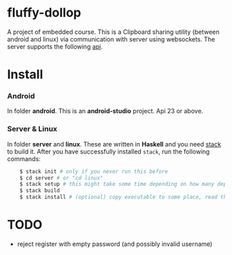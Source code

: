 # fluffy-dollop
A project of embedded course. This is a Clipboard sharing utility
(between android and linux) via communication with server using websockets.
The server supports the following [api](server/spec.md).

# Install

### Android
In folder **android**. This is an **android-studio** project. Api 23 or above.

### Server & Linux
In folder **server** and **linux**. These are written in **Haskell** and you
need [stack](https://github.com/commercialhaskell/stack) to build it.
After you have successfully installed `stack`, run the following commands:
```bash
    $ stack init # only if you never run this before
    $ cd server # or "cd linux"
    $ stack setup # this might take some time depending on how many dependencies have you installed before
    $ stack build
    $ stack install # (optional) copy executable to some place, read the info generated by stack
```

# TODO
- reject register with empty password (and possibly invalid username)
